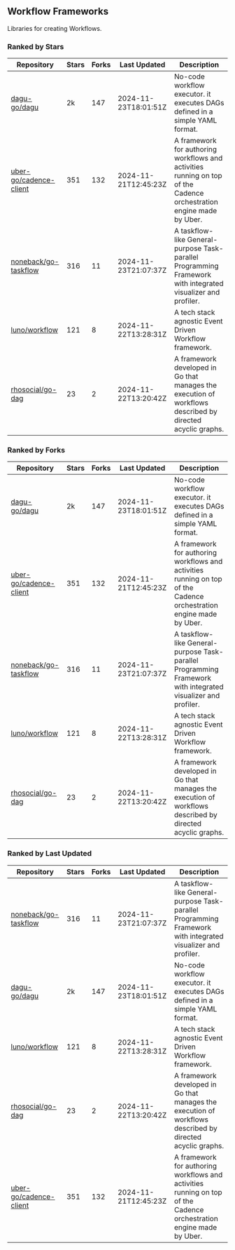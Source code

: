 ## Workflow Frameworks

Libraries for creating Workflows.

### Ranked by Stars

| Repository | Stars | Forks | Last Updated | Description | 
|------------|-------|-------|--------------|-------------|
| [dagu-go/dagu](https://github.com/dagu-go/dagu) | 2k | 147 | 2024-11-23T18:01:51Z |  No-code workflow executor. it executes DAGs defined in a simple YAML format. |
| [uber-go/cadence-client](https://github.com/uber-go/cadence-client) | 351 | 132 | 2024-11-21T12:45:23Z |  A framework for authoring workflows and activities running on top of the Cadence orchestration engine made by Uber. |
| [noneback/go-taskflow](https://github.com/noneback/go-taskflow) | 316 | 11 | 2024-11-23T21:07:37Z |  A taskflow-like General-purpose Task-parallel Programming Framework with integrated visualizer and profiler. |
| [luno/workflow](https://github.com/luno/workflow) | 121 | 8 | 2024-11-22T13:28:31Z |  A tech stack agnostic Event Driven Workflow framework. |
| [rhosocial/go-dag](https://github.com/rhosocial/go-dag) | 23 | 2 | 2024-11-22T13:20:42Z |  A framework developed in Go that manages the execution of workflows described by directed acyclic graphs. |

### Ranked by Forks

| Repository | Stars | Forks | Last Updated | Description | 
|------------|-------|-------|--------------|-------------|
| [dagu-go/dagu](https://github.com/dagu-go/dagu) | 2k | 147 | 2024-11-23T18:01:51Z |  No-code workflow executor. it executes DAGs defined in a simple YAML format. |
| [uber-go/cadence-client](https://github.com/uber-go/cadence-client) | 351 | 132 | 2024-11-21T12:45:23Z |  A framework for authoring workflows and activities running on top of the Cadence orchestration engine made by Uber. |
| [noneback/go-taskflow](https://github.com/noneback/go-taskflow) | 316 | 11 | 2024-11-23T21:07:37Z |  A taskflow-like General-purpose Task-parallel Programming Framework with integrated visualizer and profiler. |
| [luno/workflow](https://github.com/luno/workflow) | 121 | 8 | 2024-11-22T13:28:31Z |  A tech stack agnostic Event Driven Workflow framework. |
| [rhosocial/go-dag](https://github.com/rhosocial/go-dag) | 23 | 2 | 2024-11-22T13:20:42Z |  A framework developed in Go that manages the execution of workflows described by directed acyclic graphs. |

### Ranked by Last Updated

| Repository | Stars | Forks | Last Updated | Description | 
|------------|-------|-------|--------------|-------------|
| [noneback/go-taskflow](https://github.com/noneback/go-taskflow) | 316 | 11 | 2024-11-23T21:07:37Z |  A taskflow-like General-purpose Task-parallel Programming Framework with integrated visualizer and profiler. |
| [dagu-go/dagu](https://github.com/dagu-go/dagu) | 2k | 147 | 2024-11-23T18:01:51Z |  No-code workflow executor. it executes DAGs defined in a simple YAML format. |
| [luno/workflow](https://github.com/luno/workflow) | 121 | 8 | 2024-11-22T13:28:31Z |  A tech stack agnostic Event Driven Workflow framework. |
| [rhosocial/go-dag](https://github.com/rhosocial/go-dag) | 23 | 2 | 2024-11-22T13:20:42Z |  A framework developed in Go that manages the execution of workflows described by directed acyclic graphs. |
| [uber-go/cadence-client](https://github.com/uber-go/cadence-client) | 351 | 132 | 2024-11-21T12:45:23Z |  A framework for authoring workflows and activities running on top of the Cadence orchestration engine made by Uber. |

